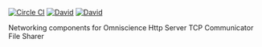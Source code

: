 [![Circle CI](https://img.shields.io/circleci/project/OffByNone/omniscience-networking.svg?style=flat-square)](https://circleci.com/gh/OffByNone/omniscience-networking)
[![David](https://img.shields.io/david/OffByNone/omniscience-networking.svg?style=flat-square)](https://david-dm.org/offbynone/omniscience-networking#info=dependencies)
[![David](https://img.shields.io/david/dev/OffByNone/omniscience-networking.svg?style=flat-square)](https://david-dm.org/offbynone/omniscience-networking#info=devDependencies)

Networking components for Omniscience
	Http Server
	TCP Communicator
	File Sharer